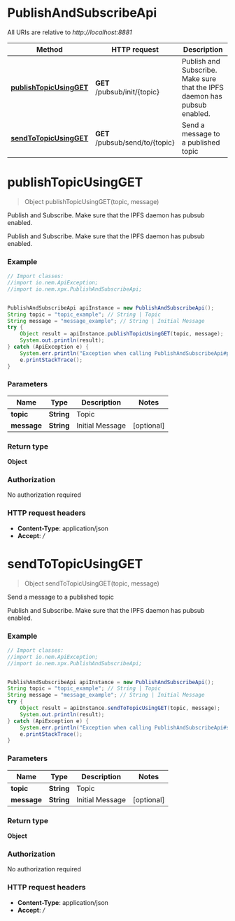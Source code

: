 # PublishAndSubscribeApi

All URIs are relative to *http://localhost:8881*

Method | HTTP request | Description
------------- | ------------- | -------------
[**publishTopicUsingGET**](PublishAndSubscribeApi.md#publishTopicUsingGET) | **GET** /pubsub/init/{topic} | Publish and Subscribe. Make sure that the IPFS daemon has pubsub enabled.
[**sendToTopicUsingGET**](PublishAndSubscribeApi.md#sendToTopicUsingGET) | **GET** /pubsub/send/to/{topic} | Send a message to a published topic


<a name="publishTopicUsingGET"></a>
# **publishTopicUsingGET**
> Object publishTopicUsingGET(topic, message)

Publish and Subscribe. Make sure that the IPFS daemon has pubsub enabled.

Publish and Subscribe. Make sure that the IPFS daemon has pubsub enabled.

### Example
```java
// Import classes:
//import io.nem.ApiException;
//import io.nem.xpx.PublishAndSubscribeApi;


PublishAndSubscribeApi apiInstance = new PublishAndSubscribeApi();
String topic = "topic_example"; // String | Topic
String message = "message_example"; // String | Initial Message
try {
    Object result = apiInstance.publishTopicUsingGET(topic, message);
    System.out.println(result);
} catch (ApiException e) {
    System.err.println("Exception when calling PublishAndSubscribeApi#publishTopicUsingGET");
    e.printStackTrace();
}
```

### Parameters

Name | Type | Description  | Notes
------------- | ------------- | ------------- | -------------
 **topic** | **String**| Topic |
 **message** | **String**| Initial Message | [optional]

### Return type

**Object**

### Authorization

No authorization required

### HTTP request headers

 - **Content-Type**: application/json
 - **Accept**: */*

<a name="sendToTopicUsingGET"></a>
# **sendToTopicUsingGET**
> Object sendToTopicUsingGET(topic, message)

Send a message to a published topic

Publish and Subscribe. Make sure that the IPFS daemon has pubsub enabled.

### Example
```java
// Import classes:
//import io.nem.ApiException;
//import io.nem.xpx.PublishAndSubscribeApi;


PublishAndSubscribeApi apiInstance = new PublishAndSubscribeApi();
String topic = "topic_example"; // String | Topic
String message = "message_example"; // String | Initial Message
try {
    Object result = apiInstance.sendToTopicUsingGET(topic, message);
    System.out.println(result);
} catch (ApiException e) {
    System.err.println("Exception when calling PublishAndSubscribeApi#sendToTopicUsingGET");
    e.printStackTrace();
}
```

### Parameters

Name | Type | Description  | Notes
------------- | ------------- | ------------- | -------------
 **topic** | **String**| Topic |
 **message** | **String**| Initial Message | [optional]

### Return type

**Object**

### Authorization

No authorization required

### HTTP request headers

 - **Content-Type**: application/json
 - **Accept**: */*

